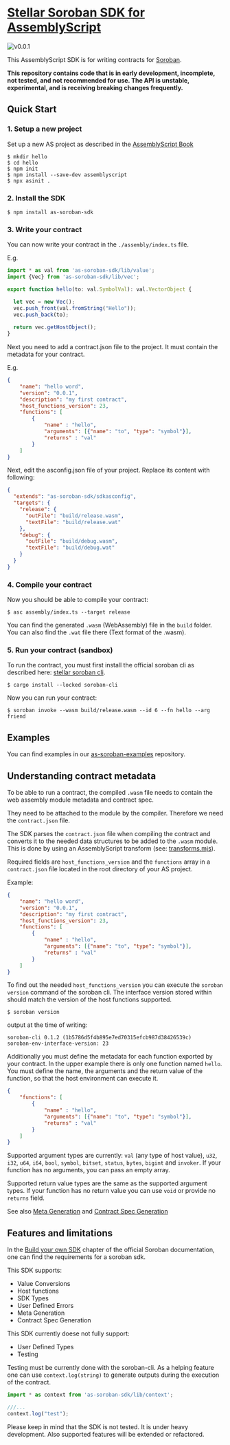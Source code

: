 # [Stellar Soroban SDK for AssemblyScript](https://github.com/Soneso/as-soroban-sdk)

![v0.0.1](https://img.shields.io/badge/v0.0.1-yellow.svg)

This AssemblyScript SDK is for writing contracts for [Soroban](https://soroban.stellar.org).

**This repository contains code that is in early development, incomplete, not tested, and not recommended for use. The API is unstable, experimental, and is receiving breaking changes frequently.**

## Quick Start

### 1. Setup a new project

Set up a new AS project as described in the [AssemblyScript Book](https://www.assemblyscript.org/getting-started.html#setting-up-a-new-project)

```shell
$ mkdir hello
$ cd hello
$ npm init
$ npm install --save-dev assemblyscript
$ npx asinit .

```

### 2. Install the SDK

```shell
$ npm install as-soroban-sdk

```

### 3. Write your contract
You can now write your contract in the ```./assembly/index.ts``` file.

E.g.

```typescript
import * as val from 'as-soroban-sdk/lib/value';
import {Vec} from 'as-soroban-sdk/lib/vec';

export function hello(to: val.SymbolVal): val.VectorObject {

  let vec = new Vec();
  vec.push_front(val.fromString("Hello"));
  vec.push_back(to);
  
  return vec.getHostObject();
}
```

Next you need to add a contract.json file to the project. It must contain the metadata for your contract.

E.g.

```json
{
    "name": "hello word",
    "version": "0.0.1",
    "description": "my first contract",
    "host_functions_version": 23,
    "functions": [
        {
            "name" : "hello",
            "arguments": [{"name": "to", "type": "symbol"}],
            "returns" : "val"
        }
    ]
}
```

Next, edit the asconfig.json file of your project. Replace its content with following:

```json
{
  "extends": "as-soroban-sdk/sdkasconfig",
  "targets": {
    "release": {
      "outFile": "build/release.wasm",
      "textFile": "build/release.wat"
    },
    "debug": {
      "outFile": "build/debug.wasm",
      "textFile": "build/debug.wat"
    }
  }
}
```

### 4. Compile your contract

Now you should be able to compile your contract:

```shell
$ asc assembly/index.ts --target release
```

You can find the generated ```.wasm``` (WebAssembly) file in the ```build``` folder. You can also find the ```.wat``` file there (Text format of the .wasm).

### 5. Run your contract (sandbox)

To run the contract, you must first install the official soroban cli as described here: [stellar soroban cli](https://github.com/stellar/soroban-cli).

```shell
$ cargo install --locked soroban-cli
```

Now you can run your contract:

```shell
$ soroban invoke --wasm build/release.wasm --id 6 --fn hello --arg friend
```

## Examples
You can find examples in our [as-soroban-examples](https://github.com/Soneso/as-soroban-examples) repository.

## Understanding contract metadata

To be able to run a contract, the compiled ```.wasm``` file needs to contain the web assembly module metadata and contract spec.

They need to be attached to the module by the compiler. Therefore we need the ```contract.json``` file.

The SDK parses the ```contract.json``` file when compiling the contract and converts it to the needed data structures to be added to the ```.wasm``` module. This is done by using an AssemblyScript transform (see: [transforms.mjs](https://github.com/Soneso/as-soroban-sdk/blob/main/transforms.mjs)). 

Required fields are ```host_functions_version``` and the ```functions``` array in a ```contract.json``` file located in the root directory of your AS project.

Example:

```json
{
    "name": "hello word",
    "version": "0.0.1",
    "description": "my first contract",
    "host_functions_version": 23,
    "functions": [
        {
            "name" : "hello",
            "arguments": [{"name": "to", "type": "symbol"}],
            "returns" : "val"
        }
    ]
}
```

To find out the needed ```host_functions_version``` you can execute the ```soroban version``` command of the soroban cli. The interface version stored within should match the version of the host functions supported.

``` shell
$ soroban version
```
output at the time of writing:

``` shell
soroban-cli 0.1.2 (1b5786d5f4b895e7ed70315efcb987d38426539c)
soroban-env-interface-version: 23
```

Additionally you must define the metadata for each function exported by your contract. In the upper example there is only one function named ```hello```.
You must define the name, the arguments and the return value of the function, so that the host environment can execute it.

```json
{
    "functions": [
        {
            "name" : "hello",
            "arguments": [{"name": "to", "type": "symbol"}],
            "returns" : "val"
        }
    ]
}
```

Supported argument types are currently: ```val``` (any type of host value), ```u32```, ```i32```, ```u64```, ```i64```, ```bool```, ```symbol```, ```bitset```, ```status```, ```bytes```, ```bigint``` and ```invoker```. If your function has no arguments, you can pass an empty array.

Supported return value types are the same as the supported argument types. If your function has no return value you can use ```void``` or provide no ```returns``` field.

See also [Meta Generation](https://soroban.stellar.org/docs/SDKs/byo#meta-generation) and [Contract Spec Generation](https://soroban.stellar.org/docs/SDKs/byo#contract-spec-generation)


## Features and limitations

In the [Build your own SDK](https://soroban.stellar.org/docs/SDKs/byo) chapter of the official Soroban documentation, one can find the requirements for a soroban sdk.

This SDK supports:
- Value Conversions
- Host functions
- SDK Types
- User Defined Errors
- Meta Generation
- Contract Spec Generation

This SDK currently doese not fully support:
- User Defined Types
- Testing

Testing must be currently done with the soroban-cli. As a helping feature one can use ```context.log(string)``` to generate outputs during the execution of the contract.

```typescript
import * as context from 'as-soroban-sdk/lib/context';

///...
context.log("test");
```
Please keep in mind that the SDK is not tested. It is under heavy development. Also supported features will be extended or refactored.